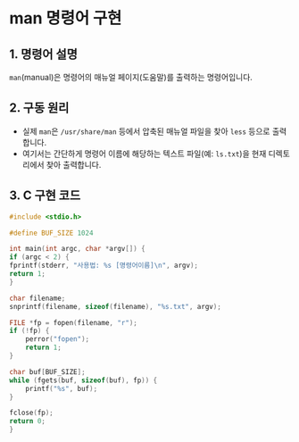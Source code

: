 # man 명령어 구현

## 1. 명령어 설명
`man`(manual)은 명령어의 매뉴얼 페이지(도움말)를 출력하는 명령어입니다.

## 2. 구동 원리
- 실제 `man`은 `/usr/share/man` 등에서 압축된 매뉴얼 파일을 찾아 `less` 등으로 출력합니다.
- 여기서는 간단하게 명령어 이름에 해당하는 텍스트 파일(예: `ls.txt`)을 현재 디렉토리에서 찾아 출력합니다.

## 3. C 구현 코드
```c
#include <stdio.h>

#define BUF_SIZE 1024

int main(int argc, char *argv[]) {
if (argc < 2) {
fprintf(stderr, "사용법: %s [명령어이름]\n", argv);
return 1;
}

char filename;
snprintf(filename, sizeof(filename), "%s.txt", argv);

FILE *fp = fopen(filename, "r");
if (!fp) {
    perror("fopen");
    return 1;
}

char buf[BUF_SIZE];
while (fgets(buf, sizeof(buf), fp)) {
    printf("%s", buf);
}

fclose(fp);
return 0;
}
```
